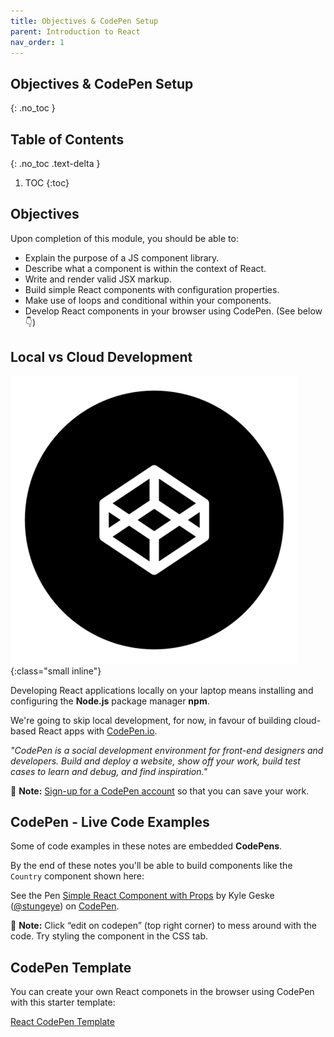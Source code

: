 ```yaml
---
title: Objectives & CodePen Setup
parent: Introduction to React 
nav_order: 1
---
```


<!--prettier-ignore-start-->
## Objectives & CodePen Setup 
{: .no_toc }

## Table of Contents
{: .no_toc .text-delta }  

1. TOC
{:toc}

<!--prettier-ignore-end-->

## Objectives

Upon completion of this module, you should be able to:

- Explain the purpose of a JS component library.
- Describe what a component is within the context of React.
- Write and render valid JSX markup.
- Build simple React components with configuration properties.
- Make use of loops and conditional within your components.
- Develop React components in your browser using CodePen. (See below 👇)

## Local vs Cloud Development

![Local vs Cloud Development](social-32-512.png){:class="small inline"}

Developing React applications locally on your laptop means installing and configuring the **Node.js** package manager **npm**.

We're going to skip local development, for now, in favour of building cloud-based React apps with [CodePen.io](https://codepen.io/).

_"CodePen is a social development environment for front-end designers and developers. Build and deploy a website, show off your work, build test cases to learn and debug, and find inspiration."_

📢 **Note:** [Sign-up for a CodePen account](https://codepen.io/accounts/signup/user/free) so that you can save your work.

## CodePen - Live Code Examples

Some of code examples in these notes are embedded **CodePens**.

By the end of these notes you'll be able to build components like the `Country` component shown here:

<p class="codepen" data-height="330" data-theme-id="light" data-default-tab="js" data-user="stungeye" data-slug-hash="RwrKePZ"  data-pen-title="Simple React Component with Props">
  <span>See the Pen <a href="https://codepen.io/stungeye/pen/RwrKePZ">
  Simple React Component with Props</a> by Kyle Geske (<a href="https://codepen.io/stungeye">@stungeye</a>)
  on <a href="https://codepen.io">CodePen</a>.</span>
</p>

📢 **Note:** Click “edit on codepen” (top right corner) to mess around with the code. Try styling the component in the CSS tab.

## CodePen Template

You can create your own React componets in the browser using CodePen with this starter template:

[React CodePen Template](https://codepen.io/stungeye/pen/rNxeMWL)
